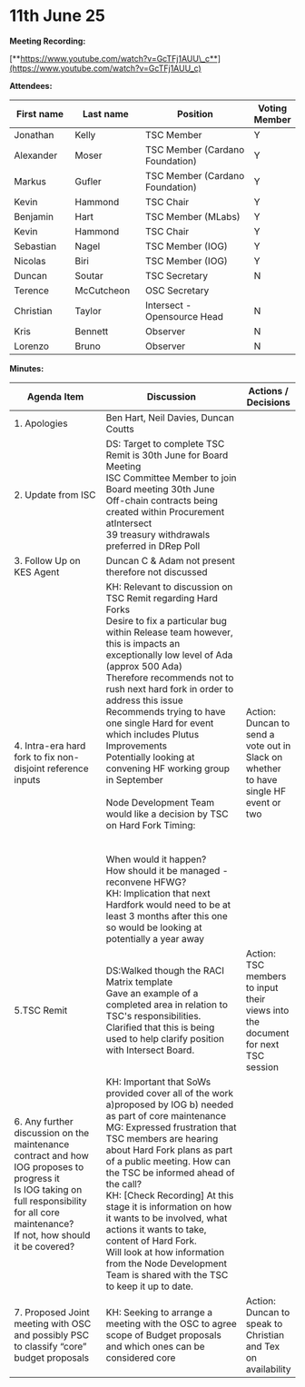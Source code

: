 # 11th June 25

**Meeting Recording:**

[**https://www.youtube.com/watch?v=GcTFj1AUU\_c**](https://www.youtube.com/watch?v=GcTFj1AUU_c)

**Attendees:**

<table><thead><tr><th width="123">First name</th><th width="132">Last name</th><th width="348">Position</th><th>Voting Member</th></tr></thead><tbody><tr><td>Jonathan</td><td>Kelly</td><td>TSC Member</td><td>Y</td></tr><tr><td>Alexander</td><td>Moser</td><td>TSC Member (Cardano Foundation)</td><td>Y</td></tr><tr><td>Markus</td><td>Gufler</td><td>TSC Member (Cardano Foundation)</td><td>Y</td></tr><tr><td>Kevin</td><td>Hammond</td><td>TSC Chair</td><td>Y</td></tr><tr><td>Benjamin</td><td>Hart</td><td>TSC Member (MLabs)</td><td>Y</td></tr><tr><td>Kevin</td><td>Hammond</td><td>TSC Chair</td><td>Y</td></tr><tr><td>Sebastian</td><td>Nagel</td><td>TSC Member (IOG)</td><td>Y</td></tr><tr><td>Nicolas</td><td>Biri</td><td>TSC Member (IOG)</td><td>Y</td></tr><tr><td>Duncan</td><td>Soutar</td><td>TSC Secretary</td><td>N</td></tr><tr><td>Terence</td><td>McCutcheon</td><td>OSC Secretary</td><td></td></tr><tr><td>Christian</td><td>Taylor</td><td>Intersect - Opensource Head</td><td>N</td></tr><tr><td>Kris</td><td>Bennett</td><td>Observer</td><td>N</td></tr><tr><td>Lorenzo</td><td>Bruno</td><td>Observer</td><td>N</td></tr></tbody></table>

**Minutes:**

<table><thead><tr><th width="194">Agenda Item</th><th width="364">Discussion</th><th>Actions / Decisions</th></tr></thead><tbody><tr><td>1. Apologies</td><td>Ben Hart, Neil Davies, Duncan Coutts</td><td></td></tr><tr><td>2. Update from ISC</td><td>DS: Target to complete TSC Remit is 30th June for Board Meeting<br>ISC Committee Member to join Board meeting 30th June<br>Off-chain contracts being created within Procurement atIntersect<br>39 treasury withdrawals preferred in DRep Poll<br></td><td></td></tr><tr><td>3. Follow Up on KES Agent</td><td>Duncan C &#x26; Adam not present therefore not discussed</td><td></td></tr><tr><td>4. Intra-era hard fork to fix non-disjoint reference inputs</td><td>KH: Relevant to discussion on TSC Remit regarding Hard Forks<br>Desire to fix a particular bug within Release team however, this is impacts an exceptionally low level of Ada (approx 500 Ada)<br>Therefore recommends not to rush next hard fork in order to address this issue<br>Recommends trying to have one single Hard for event which includes Plutus Improvements<br>Potentially looking at convening HF working group in September<br><br>Node Development Team would like a decision by TSC on Hard Fork Timing:<br><br><br>When would it happen?<br>How should it be managed - reconvene HFWG?<br>KH: Implication that next Hardfork would need to be at least 3 months after this one so would be looking at potentially a year away<br></td><td>Action: Duncan to send a vote out in Slack on whether to have single HF event or two</td></tr><tr><td>5.TSC Remit</td><td>DS:Walked though the RACI Matrix template<br>Gave an example of a completed area in relation to TSC's responsibilities.<br>Clarified that this is being used to help clarify position with Intersect Board.</td><td>Action: TSC members to input their views into the document for next TSC session</td></tr><tr><td>6. Any further discussion on the maintenance contract and how IOG proposes to progress it<br>Is IOG taking on full responsibility for all core maintenance?<br>If not, how should it be covered?<br></td><td>KH: Important that SoWs provided cover all of the work a)proposed by IOG b) needed as part of core maintenance<br>MG: Expressed frustration that TSC members are hearing about Hard Fork plans as part of a public meeting. How can the TSC be informed ahead of the call?<br>KH: [Check Recording] At this stage it is information on how it wants to be involved, what actions it wants to take, content of Hard Fork.<br>Will look at how information from the Node Development Team is shared with the TSC to keep it up to date.</td><td></td></tr><tr><td>7. Proposed Joint meeting with OSC and possibly PSC to classify “core” budget proposals</td><td>KH: Seeking to arrange a meeting with the OSC to agree scope of Budget proposals and which ones can be considered core</td><td>Action: Duncan to speak to Christian and Tex on availability</td></tr></tbody></table>
